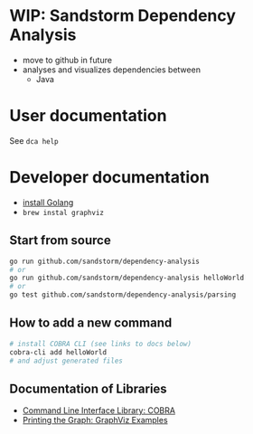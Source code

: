# WIP: Sandstorm Dependency Analysis

* move to github in future
* analyses and visualizes dependencies between
    * Java

# User documentation

See `dca help`

# Developer documentation

* [install Golang](https://golangdocs.com/install-go-mac-os)
* `brew instal graphviz`
## Start from source

```sh
go run github.com/sandstorm/dependency-analysis
# or
go run github.com/sandstorm/dependency-analysis helloWorld
# or
go test github.com/sandstorm/dependency-analysis/parsing
```


## How to add a new command

```sh
# install COBRA CLI (see links to docs below)
cobra-cli add helloWorld
# and adjust generated files
```

## Documentation of Libraries

* [Command Line Interface Library: COBRA](https://github.com/spf13/cobra)
* [Printing the Graph: GraphViz Examples](https://renenyffenegger.ch/notes/tools/Graphviz/examples/index)
